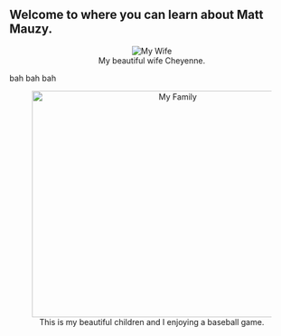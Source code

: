 ## Welcome to where you can learn about Matt Mauzy.


<figure align="center">
    <img src="{{ site.url }}/images/wife.jpg" alt="My Wife"/>
    <figcaption>My beautiful wife Cheyenne.</figcaption>
</figure>

bah bah bah

<figure align="center">
    <img src="{{ site.url }}/images/family.jpg" alt="My Family" width="500" height="400"/>
    <figcaption>This is my beautiful children and I enjoying a baseball game.</figcaption>
</figure>
